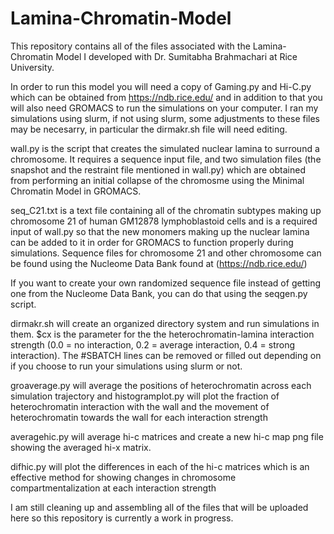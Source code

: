 # Lamina-Chromatin-Model
This repository contains all of the files associated with the Lamina-Chromatin Model I developed with Dr. Sumitabha Brahmachari at Rice University.

In order to run this model you will need a copy of Gaming.py and Hi-C.py which can be obtained from https://ndb.rice.edu/ and in addition to that you will also need GROMACS to run the simulations on your computer. I ran my simulations using slurm, if not using slurm, some adjustments to these files may be necesarry, in particular the dirmakr.sh file will need editing.

wall.py is the script that creates the simulated nuclear lamina to surround a chromosome. It requires a sequence input file, and two simulation files (the snapshot and the restraint file mentioned in wall.py) which are obtained from performing an initial collapse of the chromosme using the Minimal Chromatin Model in GROMACS.

seq_C21.txt is a text file containing all of the chromatin subtypes making up chromosome 21 of human GM12878 lymphoblastoid cells and is a required input of wall.py so that the new monomers making up the nuclear lamina can be added to it in order for GROMACS to function properly during simulations. Sequence files for chromosome 21 and other chromosome can be found using the Nucleome Data Bank found at (https://ndb.rice.edu/)

If you want to create your own randomized sequence file instead of getting one from the Nucleome Data Bank, you can do that using the seqgen.py script.

dirmakr.sh will create an organized directory system and run simulations in them. $cx is the parameter for the the heterochromatin-lamina interaction strength (0.0 = no interaction, 0.2 = average interaction, 0.4 = strong interaction). The #SBATCH lines can be removed or filled out depending on if you choose to run your simulations using slurm or not.

groaverage.py will average the positions of heterochromatin across each simulation trajectory and histogramplot.py will plot the fraction of heterochromatin interaction with the wall and the movement of heterochromatin towards the wall for each interaction strength

averagehic.py will average hi-c matrices and create a new hi-c map png file showing the averaged hi-x matrix.

difhic.py will plot the differences in each of the hi-c matrices which is an effective method for showing changes in chromosome compartmentalization at each interaction strength

I am still cleaning up and assembling all of the files that will be uploaded here so this repository is currently a work in progress.
